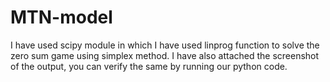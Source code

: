 # MTN-model

I have used scipy module in which I have used linprog function to solve the zero sum game using simplex method.
I have also attached the screenshot of the output, you can verify the same by running our python code.
